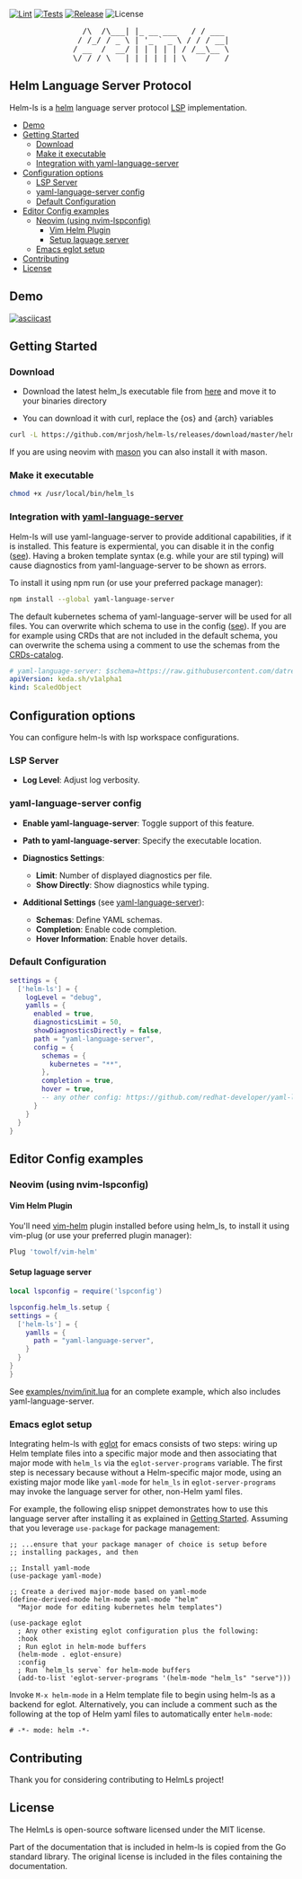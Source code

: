 [![Lint](https://github.com/mrjosh/helm-ls/actions/workflows/lint.yml/badge.svg)](https://github.com/mrjosh/helm-ls/actions/workflows/lint.yml)
[![Tests](https://github.com/mrjosh/helm-ls/actions/workflows/tests.yml/badge.svg)](https://github.com/mrjosh/helm-ls/actions/workflows/tests.yml)
[![Release](https://github.com/mrjosh/helm-ls/actions/workflows/artifacts.yml/badge.svg)](https://github.com/mrjosh/helm-ls/releases/latest)
![License](https://img.shields.io/github/license/mrjosh/helm-ls)

<pre align="center">
  /\  /\___| |_ __ ___   / / ___ 
 / /_/ / _ \ | '_ ` _ \ / / / __|
/ __  /  __/ | | | | | / /__\__ \
\/ /_/ \___|_|_| |_| |_\____/___/
</pre>

## Helm Language Server Protocol

Helm-ls is a [helm](https://github.com/helm/helm) language server protocol [LSP](https://microsoft.github.io/language-server-protocol/) implementation.

<!-- vim-markdown-toc GFM -->

* [Demo](#demo)
* [Getting Started](#getting-started)
    * [Download](#download)
    * [Make it executable](#make-it-executable)
    * [Integration with yaml-language-server](#integration-with-yaml-language-server)
* [Configuration options](#configuration-options)
    * [LSP Server](#lsp-server)
    * [yaml-language-server config](#yaml-language-server-config)
    * [Default Configuration](#default-configuration)
* [Editor Config examples](#editor-config-examples)
    * [Neovim (using nvim-lspconfig)](#neovim-using-nvim-lspconfig)
        * [Vim Helm Plugin](#vim-helm-plugin)
        * [Setup laguage server](#setup-laguage-server)
    * [Emacs eglot setup](#emacs-eglot-setup)
* [Contributing](#contributing)
* [License](#license)

<!-- vim-markdown-toc -->

## Demo

[![asciicast](https://asciinema.org/a/485522.svg)](https://asciinema.org/a/485522)

## Getting Started

### Download

- Download the latest helm_ls executable file from [here](https://github.com/mrjosh/helm-ls/releases/latest) and move it to your binaries directory

- You can download it with curl, replace the {os} and {arch} variables

```bash
curl -L https://github.com/mrjosh/helm-ls/releases/download/master/helm_ls_{os}_{arch} --output /usr/local/bin/helm_ls
```

If you are using neovim with [mason](https://github.com/williamboman/mason.nvim) you can also install it with mason.

### Make it executable

```bash
chmod +x /usr/local/bin/helm_ls
```

### Integration with [yaml-language-server](https://github.com/redhat-developer/yaml-language-server)

Helm-ls will use yaml-language-server to provide additional capabilities, if it is installed.
This feature is expermiental, you can disable it in the config ([see](#configuration-options)).
Having a broken template syntax (e.g. while your are stil typing) will cause diagnostics from yaml-language-server to be shown as errors.

To install it using npm run (or use your preferred package manager):

```bash
npm install --global yaml-language-server
```

The default kubernetes schema of yaml-language-server will be used for all files. You can overwrite which schema to use in the config ([see](#configuration-options)).
If you are for example using CRDs that are not included in the default schema, you can overwrite the schema using a comment
to use the schemas from the [CRDs-catalog](https://github.com/datreeio/CRDs-catalog).

```yaml
# yaml-language-server: $schema=https://raw.githubusercontent.com/datreeio/CRDs-catalog/main/keda.sh/scaledobject_v1alpha1.json
apiVersion: keda.sh/v1alpha1
kind: ScaledObject
```

## Configuration options

You can configure helm-ls with lsp workspace configurations.

### LSP Server

- **Log Level**: Adjust log verbosity.

### yaml-language-server config

- **Enable yaml-language-server**: Toggle support of this feature.
- **Path to yaml-language-server**: Specify the executable location.
- **Diagnostics Settings**:

  - **Limit**: Number of displayed diagnostics per file.
  - **Show Directly**: Show diagnostics while typing.

- **Additional Settings** (see [yaml-language-server](https://github.com/redhat-developer/yaml-language-server#language-server-settings)):
  - **Schemas**: Define YAML schemas.
  - **Completion**: Enable code completion.
  - **Hover Information**: Enable hover details.

### Default Configuration

```lua
settings = {
  ['helm-ls'] = {
    logLevel = "debug",
    yamlls = {
      enabled = true,
      diagnosticsLimit = 50,
      showDiagnosticsDirectly = false,
      path = "yaml-language-server",
      config = {
        schemas = {
          kubernetes = "**",
        },
        completion = true,
        hover = true,
        -- any other config: https://github.com/redhat-developer/yaml-language-server#language-server-settings
      }
    }
  }
}
```

## Editor Config examples

### Neovim (using nvim-lspconfig)

#### Vim Helm Plugin

You'll need [vim-helm](https://github.com/towolf/vim-helm) plugin installed before using helm_ls, to install it using vim-plug (or use your preferred plugin manager):

```lua
Plug 'towolf/vim-helm'
```

#### Setup laguage server

```lua
local lspconfig = require('lspconfig')

lspconfig.helm_ls.setup {
settings = {
  ['helm-ls'] = {
    yamlls = {
      path = "yaml-language-server",
    }
  }
}
}
```

See [examples/nvim/init.lua](https://github.com/mrjosh/helm-ls/blob/master/examples/nvim/init.lua) for an
complete example, which also includes yaml-language-server.

### Emacs eglot setup

Integrating helm-ls with [eglot](https://github.com/joaotavora/eglot) for emacs consists of two steps: wiring up Helm template files into a specific major mode and then associating that major mode with `helm_ls` via the `eglot-server-programs` variable.
The first step is necessary because without a Helm-specific major mode, using an existing major mode like `yaml-mode` for `helm_ls` in `eglot-server-programs` may invoke the language server for other, non-Helm yaml files.

For example, the following elisp snippet demonstrates how to use this language server after installing it as explained in [Getting Started](#getting-started).
Assuming that you leverage `use-package` for package management:

```elisp
;; ...ensure that your package manager of choice is setup before
;; installing packages, and then

;; Install yaml-mode
(use-package yaml-mode)

;; Create a derived major-mode based on yaml-mode
(define-derived-mode helm-mode yaml-mode "helm"
  "Major mode for editing kubernetes helm templates")

(use-package eglot
  ; Any other existing eglot configuration plus the following:
  :hook
  ; Run eglot in helm-mode buffers
  (helm-mode . eglot-ensure)
  :config
  ; Run `helm_ls serve` for helm-mode buffers
  (add-to-list 'eglot-server-programs '(helm-mode "helm_ls" "serve")))
```

Invoke `M-x helm-mode` in a Helm template file to begin using helm-ls as a backend for eglot.
Alternatively, you can include a comment such as the following at the top of Helm yaml files to automatically enter `helm-mode`:

    # -*- mode: helm -*-

## Contributing

Thank you for considering contributing to HelmLs project!

## License

The HelmLs is open-source software licensed under the MIT license.

Part of the documentation that is included in helm-ls is copied from the Go standard library. The original license is included in the files containing the documentation.
